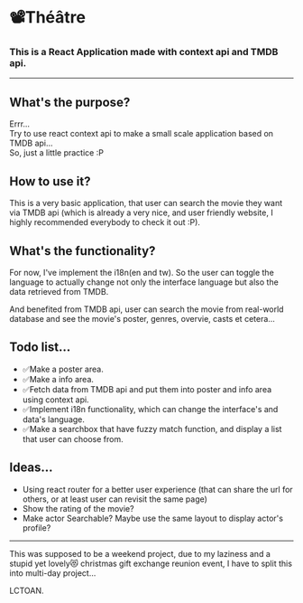 # 📽️Théâtre

### This is a React Application made with context api and TMDB api.

---

## What's the purpose?

Errr...  
Try to use react context api to make a small scale application based on TMDB api...  
So, just a little practice :P

## How to use it?

This is a very basic application, that user can search the movie they want via TMDB api (which is already a very nice, and user friendly website, I highly recommended everybody to check it out :P).

## What's the functionality?

For now, I've implement the i18n(en and tw). So the user can toggle the language to actually change not only the interface language but also the data retrieved from TMDB.

And benefited from TMDB api, user can search the movie from real-world database and see the movie's poster, genres, overvie, casts et cetera...

## Todo list...

- ✅Make a poster area.
- ✅Make a info area.
- ✅Fetch data from TMDB api and put them into poster and info area using context api.
- ✅Implement i18n functionality, which can change the interface's and data's language.
- ✅Make a searchbox that have fuzzy match function, and display a list that user can choose from.

## Ideas...

- Using react router for a better user experience (that can share the url for others, or at least user can revisit the same page)
- Show the rating of the movie?
- Make actor Searchable? Maybe use the same layout to display actor's profile?

---

This was supposed to be a weekend project, due to my laziness and a stupid yet lovely😻 christmas gift exchange reunion event, I have to split this into multi-day project...

LCTOAN.
